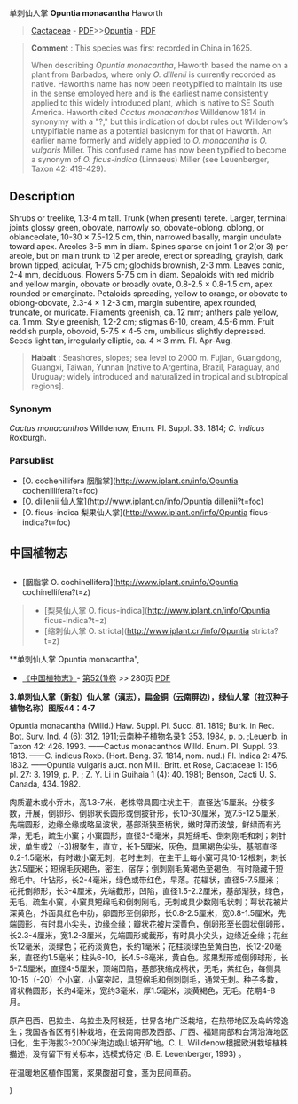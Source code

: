 单刺仙人掌 **Opuntia monacantha** Haworth

> [Cactaceae](http://www.iplant.cn/info/Cactaceae?t=foc) - [PDF](http://www.iplant.cn/foc/pdf/Cactaceae.pdf)>>[Opuntia](http://www.iplant.cn/info/Opuntia?t=foc) - [PDF](http://www.iplant.cn/foc/pdf/Opuntia.pdf)

> **Comment** : 
> This species was first recorded in China in 1625.
>
> When describing *Opuntia monacantha*, Haworth based the name on a plant from Barbados, where only *O. dillenii* is currently recorded as native. Haworth’s name has now been neotypified to maintain its use in the sense employed here and is the earliest name consistently applied to this widely introduced plant, which is native to SE South America. Haworth cited *Cactus monacanthos* Willdenow 1814 in synonymy with a \"?,\" but this indication of doubt rules out Willdenow’s untypifiable name as a potential basionym for that of Haworth. An earlier name formerly and widely applied to *O. monacantha* is *O. vulgaris* Miller. This confused name has now been typified to become a synonym of *O. ficus-indica* (Linnaeus) Miller (see Leuenberger, Taxon 42: 419-429).

## Description

Shrubs or treelike, 1.3-4 m tall. Trunk (when present) terete. Larger, terminal joints glossy green, obovate, narrowly so, obovate-oblong, oblong, or oblanceolate, 10-30 × 7.5-12.5 cm, thin, narrowed basally, margin undulate toward apex. Areoles 3-5 mm in diam. Spines sparse on joint 1 or 2(or 3) per areole, but on main trunk to 12 per areole, erect or spreading, grayish, dark brown tipped, acicular, 1-7.5 cm; glochids brownish, 2-3 mm. Leaves conic, 2-4 mm, deciduous. Flowers 5-7.5 cm in diam. Sepaloids with red midrib and yellow margin, obovate or broadly ovate, 0.8-2.5 × 0.8-1.5 cm, apex rounded or emarginate. Petaloids spreading, yellow to orange, or obovate to oblong-obovate, 2.3-4 × 1.2-3 cm, margin subentire, apex rounded, truncate, or muricate. Filaments greenish, ca. 12 mm; anthers pale yellow, ca. 1 mm. Style greenish, 1.2-2 cm; stigmas 6-10, cream, 4.5-6 mm. Fruit reddish purple, obovoid, 5-7.5 × 4-5 cm, umbilicus slightly depressed. Seeds light tan, irregularly elliptic, ca. 4 × 3 mm. Fl. Apr-Aug.

> **Habait** : 
> Seashores, slopes; sea level to 2000 m. Fujian, Guangdong, Guangxi, Taiwan, Yunnan [native to Argentina, Brazil, Paraguay, and Uruguay; widely introduced and naturalized in tropical and subtropical regions].

### Synonym
*Cactus monacanthos* Willdenow, Enum. Pl. Suppl. 33. 1814; *C. indicus* Roxburgh.

### Parsublist

* [O.  cochenillifera  胭脂掌](http://www.iplant.cn/info/Opuntia cochenillifera?t=foc)
* [O.  dillenii  仙人掌](http://www.iplant.cn/info/Opuntia dillenii?t=foc)
* [O.  ficus-indica  梨果仙人掌](http://www.iplant.cn/info/Opuntia ficus-indica?t=foc)

## 中国植物志

## 
* [胭脂掌  O.  cochinellifera](http://www.iplant.cn/info/Opuntia cochinellifera?t=z)
> * [梨果仙人掌  O.  ficus-indica](http://www.iplant.cn/info/Opuntia ficus-indica?t=z)
> * [缩刺仙人掌  O.  stricta](http://www.iplant.cn/info/Opuntia stricta?t=z)

**单刺仙人掌 Opuntia monacantha",

* [《中国植物志》](http://www.iplant.cn/frps)- [第52(1)卷](http://www.iplant.cn/frps/vol/52(1)) >> 280页 [PDF](http://www.iplant.cn/frps/pdf/52(1)/280.PDF)

**3.单刺仙人掌（新拟）仙人掌（滇志），扁金铜（云南屏边），绿仙人掌（拉汉种子植物名称）图版44：4-7**

Opuntia monacantha (Willd.) Haw. Suppl. Pl. Succ. 81. 1819; Burk. in Rec. Bot. Surv. Ind. 4 (6): 312. 1911;云南种子植物名录1: 353. 1984, p. p. ;Leuenb. in Taxon 42: 426. 1993. ——Cactus monacanthos Willd. Enum. Pl. Suppl. 33. 1813. ——C. indicus Roxb. (Hort. Beng. 37. 1814, nom. nud.) Fl. Indica 2: 475. 1832. ——Opuntia vulgaris auct. non Mill.: Britt. et Rose, Cactaceae 1: 156, pl. 27: 3. 1919, p. P. ; Z. Y. Li in Guihaia 1 (4): 40. 1981; Benson, Cacti U. S. Canada, 434. 1982.

肉质灌木或小乔木，高1.3-7米，老株常具圆柱状主干，直径达15厘米。分枝多数，开展，倒卵形、倒卵状长圆形或倒披针形，长10-30厘米，宽7.5-12.5厘米，先端圆形，边缘全缘或略呈波状，基部渐狭至柄状，嫩时薄而波皱，鲜绿而有光泽，无毛，疏生小窠；小窠圆形，直径3-5毫米，具短绵毛、倒刺刚毛和刺；刺针状，单生或2（-3)根聚生，直立，长1-5厘米，灰色，具黑褐色尖头，基部直径0.2-1.5毫米，有时嫩小窠无刺，老时生刺，在主干上每小窠可具10-12根刺，刺长达7.5厘米；短绵毛灰褐色，密生，宿存；倒刺刚毛黄褐色至褐色，有时隐藏于短绵毛中。叶钻形，长2-4毫米，绿色或带红色，早落。花辐状，直径5-7.5厘米；花托倒卵形，长3-4厘米，先端截形，凹陷，直径1.5-2.2厘米，基部渐狭，绿色，无毛，疏生小窠，小窠具短绵毛和倒刺刚毛，无刺或具少数刚毛状刺；萼状花被片深黄色，外面具红色中肋，卵圆形至倒卵形，长0.8-2.5厘米，宽0.8-1.5厘米，先端圆形，有时具小尖头，边缘全缘；瓣状花被片深黄色，倒卵形至长圆状倒卵形，长2.3-4厘米，宽1.2-3厘米，先端圆形或截形，有时具小尖头，边缘近全缘；花丝长12毫米，淡绿色；花药淡黄色，长约1毫米；花柱淡绿色至黄白色，长12-20毫米，直径约1.5毫米；柱头6-10，长4.5-6毫米，黄白色。浆果梨形或倒卵球形，长5-7.5厘米，直径4-5厘米，顶端凹陷，基部狭缩成柄状，无毛，紫红色，每侧具10-15（-20）个小窠，小窠突起，具短绵毛和倒刺刚毛，通常无刺。种子多数，肾状椭圆形，长约4毫米，宽约3毫米，厚1.5毫米，淡黄褐色，无毛。花期4-8月。

原产巴西、巴拉圭、乌拉圭及阿根廷，世界各地广泛栽培，在热带地区及岛屿常逸生；我国各省区有引种栽培，在云南南部及西部、广西、福建南部和台湾沿海地区归化，生于海拔3-2000米海边或山坡开旷地。C. L. Willdenow根据欧洲栽培植株描述，没有留下有关标本，选模式待定 (B. E. Leuenberger, 1993) 。

在温暖地区植作围篱，浆果酸甜可食，茎为民间草药。

}